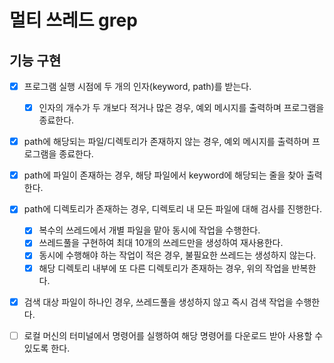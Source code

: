 # 멀티 쓰레드 grep

## 기능 구현

- [x] 프로그램 실행 시점에 두 개의 인자(keyword, path)를 받는다.
    - [x] 인자의 개수가 두 개보다 적거나 많은 경우, 예외 메시지를 출력하며 프로그램을 종료한다.

- [x] path에 해당되는 파일/디렉토리가 존재하지 않는 경우, 예외 메시지를 출력하며 프로그램을 종료한다.

- [x] path에 파일이 존재하는 경우, 해당 파일에서 keyword에 해당되는 줄을 찾아 출력한다.

- [x] path에 디렉토리가 존재하는 경우, 디렉토리 내 모든 파일에 대해 검사를 진행한다.
    - [x] 복수의 쓰레드에서 개별 파일을 맡아 동시에 작업을 수행한다.
    - [x] 쓰레드풀을 구현하여 최대 10개의 쓰레드만을 생성하여 재사용한다.
    - [x] 동시에 수행해야 하는 작업이 적은 경우, 불필요한 쓰레드는 생성하지 않는다.
    - [x] 해당 디렉토리 내부에 또 다른 디렉토리가 존재하는 경우, 위의 작업을 반복한다.

- [x] 검색 대상 파일이 하나인 경우, 쓰레드풀을 생성하지 않고 즉시 검색 작업을 수행한다.

- [ ] 로컬 머신의 터미널에서 명령어를 실행하여 해당 명령어를 다운로드 받아 사용할 수 있도록 한다.
